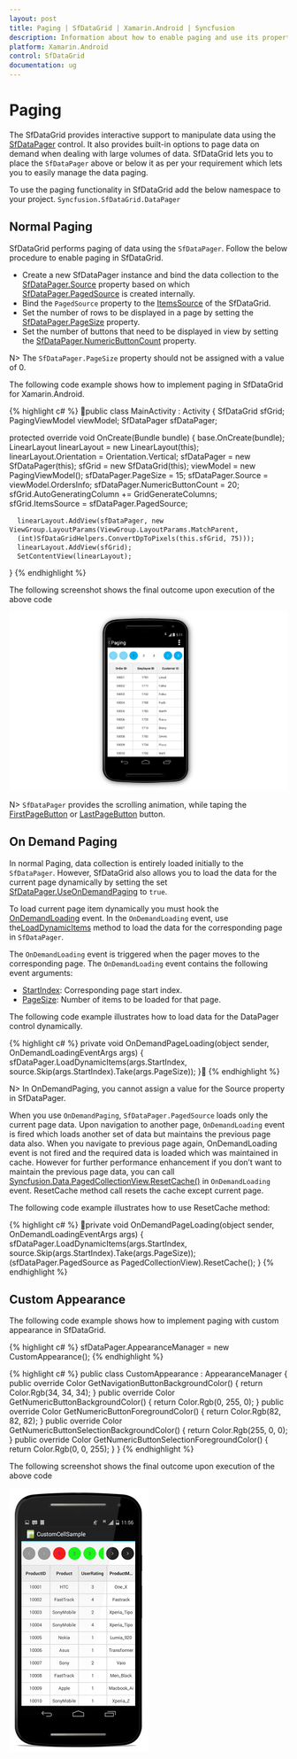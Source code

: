 ```yaml
---
layout: post
title: Paging | SfDataGrid | Xamarin.Android | Syncfusion
description: Information about how to enable paging and use its properties
platform: Xamarin.Android
control: SfDataGrid
documentation: ug
---
```


# Paging

The SfDataGrid provides interactive support to manipulate data using the [SfDataPager](http://help.syncfusion.com/cr/cref_files/xamarin-android/sfdatagrid/Syncfusion.SfDataGrid.Android~Syncfusion.SfDataGrid.DataPager_namespace.html) control. It also provides built-in options to page data on demand when dealing with large volumes of data. SfDataGrid lets you to place the `SfDataPager` above or below it as per your requirement which lets you to easily manage the data paging.

To use the paging functionality in SfDataGrid add the below namespace to your project.
`Syncfusion.SfDataGrid.DataPager`

## Normal Paging

SfDataGrid performs paging of data using the `SfDataPager`. Follow the below procedure to enable paging in SfDataGrid.

* Create a new SfDataPager instance and bind the data collection to the [SfDataPager.Source](http://help.syncfusion.com/cr/cref_files/xamarin-android/sfdatagrid/Syncfusion.SfDataGrid.Android~Syncfusion.SfDataGrid.DataPager.SfDataPager~Source.html) property based on which [SfDataPager.PagedSource](http://help.syncfusion.com/cr/cref_files/xamarin-android/sfdatagrid/Syncfusion.SfDataGrid.Android~Syncfusion.SfDataGrid.DataPager.SfDataPager~PagedSource.html) is created internally. 
* Bind the `PagedSource` property to the [ItemsSource](http://help.syncfusion.com/cr/cref_files/xamarin-android/sfdatagrid/Syncfusion.SfDataGrid.Android~Syncfusion.SfDataGrid.SfDataGrid~ItemsSource.html) of the SfDataGrid. 
* Set the number of rows to be displayed in a page by setting the [SfDataPager.PageSize](http://help.syncfusion.com/cr/cref_files/xamarin-android/sfdatagrid/Syncfusion.SfDataGrid.Android~Syncfusion.SfDataGrid.DataPager.SfDataPager~PageSize.html) property.
* Set the number of buttons that need to be displayed in view by setting the [SfDataPager.NumericButtonCount](http://help.syncfusion.com/cr/cref_files/xamarin-android/sfdatagrid/Syncfusion.SfDataGrid.Android~Syncfusion.SfDataGrid.DataPager.SfDataPager~NumericButtonCount.html) property.

N> The `SfDataPager.PageSize` property should not be assigned with a value of 0.

The following code example shows how to implement paging in SfDataGrid for Xamarin.Android.

{% highlight c# %}
public class MainActivity : Activity
{
   SfDataGrid sfGrid;
   PagingViewModel viewModel;
   SfDataPager sfDataPager;
  
   protected override void OnCreate(Bundle bundle)
   {
      base.OnCreate(bundle);
      LinearLayout linearLayout = new LinearLayout(this);
      linearLayout.Orientation = Orientation.Vertical;
      sfDataPager = new SfDataPager(this);
      sfGrid = new SfDataGrid(this);
      viewModel = new PagingViewModel();
      sfDataPager.PageSize = 15;
      sfDataPager.Source =  viewModel.OrdersInfo;
      sfDataPager.NumericButtonCount = 20;
      sfGrid.AutoGeneratingColumn += GridGenerateColumns;
      sfGrid.ItemsSource = sfDataPager.PagedSource;

      linearLayout.AddView(sfDataPager, new ViewGroup.LayoutParams(ViewGroup.LayoutParams.MatchParent,    
      (int)SfDataGridHelpers.ConvertDpToPixels(this.sfGrid, 75)));
      linearLayout.AddView(sfGrid);
      SetContentView(linearLayout);
}
{% endhighlight %}

The following screenshot shows the final outcome upon execution of the above code 

![](SfDataGrid_images/Paging.png)

N> `SfDataPager` provides the scrolling animation, while taping the [FirstPageButton](http://help.syncfusion.com/cr/cref_files/xamarin-android/sfdatagrid/Syncfusion.SfDataGrid.Android~Syncfusion.SfDataGrid.DataPager.NavigationButtons.html) or [LastPageButton](http://help.syncfusion.com/cr/cref_files/xamarin-android/sfdatagrid/Syncfusion.SfDataGrid.Android~Syncfusion.SfDataGrid.DataPager.NavigationButtons.html) button.

## On Demand Paging	
In normal Paging, data collection is entirely loaded initially to the `SfDataPager`. However, SfDataGrid also allows you to load the data for the current page dynamically by setting the set [SfDataPager.UseOnDemandPaging](http://help.syncfusion.com/cr/cref_files/xamarin-android/sfdatagrid/Syncfusion.SfDataGrid.Android~Syncfusion.SfDataGrid.DataPager.SfDataPager~UseOnDemandPaging.html) to `true`.

To load current page item dynamically you must hook the [OnDemandLoading](http://help.syncfusion.com/cr/cref_files/xamarin-android/sfdatagrid/Syncfusion.SfDataGrid.Android~Syncfusion.SfDataGrid.DataPager.SfDataPager~OnDemandLoading_EV.html) event. In the `OnDemandLoading` event, use the[LoadDynamicItems](http://help.syncfusion.com/cr/cref_files/xamarin-android/sfdatagrid/Syncfusion.SfDataGrid.Android~Syncfusion.SfDataGrid.DataPager.SfDataPager~LoadDynamicItems.html) method to load the data for the corresponding page in `SfDataPager`.

The `OnDemandLoading` event is triggered when the pager moves to the corresponding page. The `OnDemandLoading` event contains the following event arguments:

* [StartIndex](http://help.syncfusion.com/cr/cref_files/xamarin-android/sfdatagrid/Syncfusion.SfDataGrid.Android~Syncfusion.SfDataGrid.DataPager.OnDemandLoadingEventArgs~StartIndex.html): Corresponding page start index.
* [PageSize](http://help.syncfusion.com/cr/cref_files/xamarin-android/sfdatagrid/Syncfusion.SfDataGrid.Android~Syncfusion.SfDataGrid.DataPager.OnDemandLoadingEventArgs~PageSize.html): Number of items to be loaded for that page.

The following code example illustrates how to load data for the DataPager control dynamically.

{% highlight c# %}
private void OnDemandPageLoading(object sender, OnDemandLoadingEventArgs args)
{
   sfDataPager.LoadDynamicItems(args.StartIndex, source.Skip(args.StartIndex).Take(args.PageSize));
}
{% endhighlight %}

N> In OnDemandPaging, you cannot assign a value for the Source property in SfDataPager.

When you use `OnDemandPaging`, `SfDataPager.PagedSource` loads only the current page data. Upon navigation to another page, `OnDemandLoading` event is fired which loads another set of data but maintains the previous page data also. When you navigate to previous page again, OnDemandLoading event is not fired and the required data is loaded which was maintained in cache. However for further performance enhancement if you don’t want to maintain the previous page data, you can call [Syncfusion.Data.PagedCollectionView.ResetCache()](https://help.syncfusion.com/cr/cref_files/xamarin-android/linq/Syncfusion.Linq.Android~Syncfusion.Data.PagedCollectionView~ResetCache.html) in `OnDemandLoading` event. ResetCache method call resets the cache except current page.

The following code example illustrates how to use ResetCache method:

{% highlight c# %}
private void OnDemandPageLoading(object sender, OnDemandLoadingEventArgs args)
{
  sfDataPager.LoadDynamicItems(args.StartIndex, source.Skip(args.StartIndex).Take(args.PageSize));
  (sfDataPager.PagedSource as PagedCollectionView).ResetCache();
}
{% endhighlight %}

## Custom Appearance

The following code example shows how to implement paging with custom appearance in SfDataGrid.

{% highlight c# %}
sfDataPager.AppearanceManager = new CustomAppearance();
{% endhighlight %}

{% highlight c# %}
public class CustomAppearance : AppearanceManager
{
    public override Color GetNavigationButtonBackgroundColor()
    {
        return Color.Rgb(34, 34, 34);
    }
    public override Color GetNumericButtonBackgroundColor()
    {
        return Color.Rgb(0, 255, 0);
    }
    public override Color GetNumericButtonForegroundColor()
    {
        return Color.Rgb(82, 82, 82);
    }
    public override Color GetNumericButtonSelectionBackgroundColor()
    {
        return Color.Rgb(255, 0, 0);
    }
    public override Color GetNumericButtonSelectionForegroundColor()
    {
        return Color.Rgb(0, 0, 255);
    }
}
{% endhighlight %}

The following screenshot shows the final outcome upon execution of the above code 

![](SfDataGrid_images/CustomPageAppearence.png)
